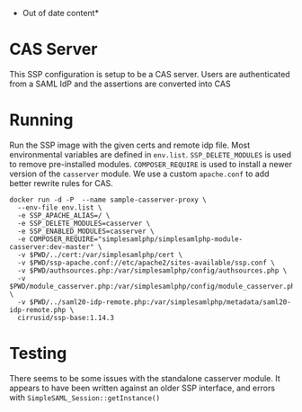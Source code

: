 * Out of date content*

# CAS Server

This SSP configuration is setup to be a CAS server. Users are authenticated from a SAML IdP and the assertions are converted into CAS

# Running

Run the SSP image with the given certs and remote idp file.
Most environmental variables are defined in `env.list`.
`SSP_DELETE_MODULES` is used to remove pre-installed modules. `COMPOSER_REQUIRE` is used to install a newer version of the `casserver` module.
We use a custom `apache.conf` to add better rewrite rules for CAS.

    docker run -d -P  --name sample-casserver-proxy \
      --env-file env.list \
      -e SSP_APACHE_ALIAS=/ \
      -e SSP_DELETE_MODULES=casserver \
      -e SSP_ENABLED_MODULES=casserver \
      -e COMPOSER_REQUIRE="simplesamlphp/simplesamlphp-module-casserver:dev-master" \
      -v $PWD/../cert:/var/simplesamlphp/cert \
      -v $PWD/ssp-apache.conf://etc/apache2/sites-available/ssp.conf \
      -v $PWD/authsources.php:/var/simplesamlphp/config/authsources.php \
      -v $PWD/module_casserver.php:/var/simplesamlphp/config/module_casserver.php \
      -v $PWD/../saml20-idp-remote.php:/var/simplesamlphp/metadata/saml20-idp-remote.php \
      cirrusid/ssp-base:1.14.3

# Testing

There seems to be some issues with the standalone casserver module. It appears to have been written against an older SSP interface, and errors with `SimpleSAML_Session::getInstance()`